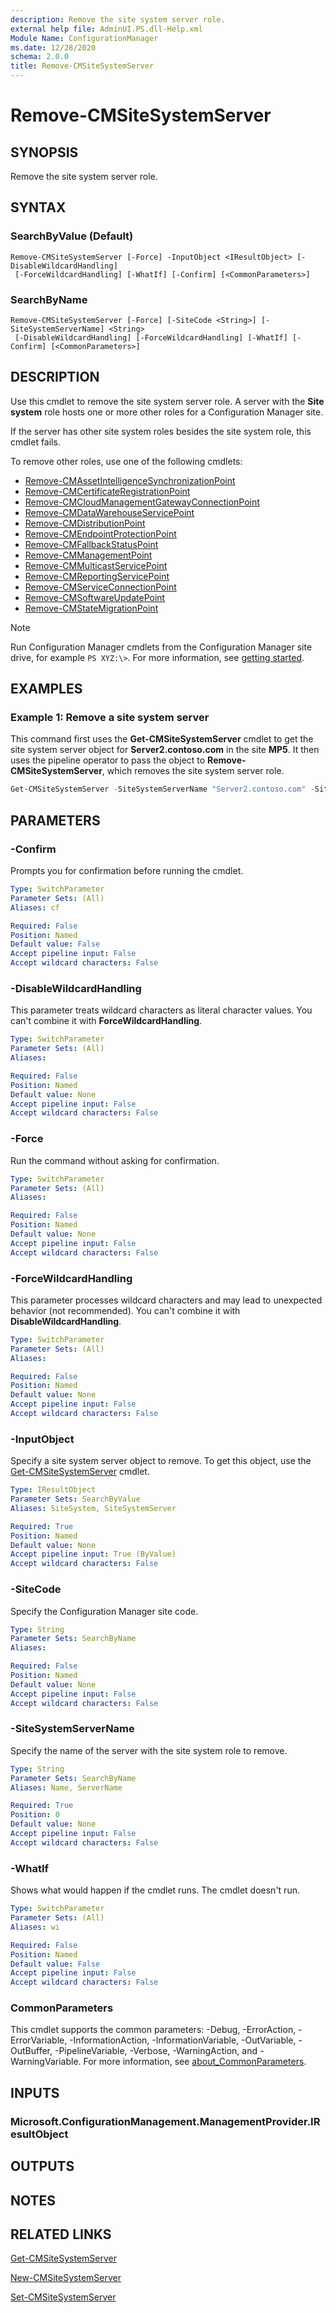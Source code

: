```yaml
---
description: Remove the site system server role.
external help file: AdminUI.PS.dll-Help.xml
Module Name: ConfigurationManager
ms.date: 12/28/2020
schema: 2.0.0
title: Remove-CMSiteSystemServer
---
```


# Remove-CMSiteSystemServer

## SYNOPSIS

Remove the site system server role.

## SYNTAX

### SearchByValue (Default)
```
Remove-CMSiteSystemServer [-Force] -InputObject <IResultObject> [-DisableWildcardHandling]
 [-ForceWildcardHandling] [-WhatIf] [-Confirm] [<CommonParameters>]
```

### SearchByName
```
Remove-CMSiteSystemServer [-Force] [-SiteCode <String>] [-SiteSystemServerName] <String>
 [-DisableWildcardHandling] [-ForceWildcardHandling] [-WhatIf] [-Confirm] [<CommonParameters>]
```

## DESCRIPTION

Use this cmdlet to remove the site system server role. A server with the **Site system** role hosts one or more other roles for a Configuration Manager site.

If the server has other site system roles besides the site system role, this cmdlet fails.

To remove other roles, use one of the following cmdlets:

- [Remove-CMAssetIntelligenceSynchronizationPoint](Remove-CMAssetIntelligenceSynchronizationPoint.md)
- [Remove-CMCertificateRegistrationPoint](Remove-CMCertificateRegistrationPoint.md)
- [Remove-CMCloudManagementGatewayConnectionPoint](Remove-CMCloudManagementGatewayConnectionPoint.md)
- [Remove-CMDataWarehouseServicePoint](Remove-CMDataWarehouseServicePoint.md)
- [Remove-CMDistributionPoint](Remove-CMDistributionPoint.md)
- [Remove-CMEndpointProtectionPoint](Remove-CMEndpointProtectionPoint.md)
- [Remove-CMFallbackStatusPoint](Remove-CMFallbackStatusPoint.md)
- [Remove-CMManagementPoint](Remove-CMManagementPoint.md)
- [Remove-CMMulticastServicePoint](Remove-CMMulticastServicePoint.md)
- [Remove-CMReportingServicePoint](Remove-CMReportingServicePoint.md)
- [Remove-CMServiceConnectionPoint](Remove-CMServiceConnectionPoint.md)
- [Remove-CMSoftwareUpdatePoint](Remove-CMSoftwareUpdatePoint.md)
- [Remove-CMStateMigrationPoint](Remove-CMStateMigrationPoint.md)

> [!NOTE]
> Run Configuration Manager cmdlets from the Configuration Manager site drive, for example `PS XYZ:\>`. For more information, see [getting started](/powershell/sccm/overview).

## EXAMPLES

### Example 1: Remove a site system server

This command first uses the **Get-CMSiteSystemServer** cmdlet to get the site system server object for **Server2.contoso.com** in the site **MP5**. It then uses the pipeline operator to pass the object to **Remove-CMSiteSystemServer**, which removes the site system server role.

```powershell
Get-CMSiteSystemServer -SiteSystemServerName "Server2.contoso.com" -SiteCode "MP5" | Remove-CMSiteSystemServer -Force
```

## PARAMETERS

### -Confirm

Prompts you for confirmation before running the cmdlet.

```yaml
Type: SwitchParameter
Parameter Sets: (All)
Aliases: cf

Required: False
Position: Named
Default value: False
Accept pipeline input: False
Accept wildcard characters: False
```

### -DisableWildcardHandling

This parameter treats wildcard characters as literal character values. You can't combine it with **ForceWildcardHandling**.

```yaml
Type: SwitchParameter
Parameter Sets: (All)
Aliases:

Required: False
Position: Named
Default value: None
Accept pipeline input: False
Accept wildcard characters: False
```

### -Force

Run the command without asking for confirmation.

```yaml
Type: SwitchParameter
Parameter Sets: (All)
Aliases:

Required: False
Position: Named
Default value: None
Accept pipeline input: False
Accept wildcard characters: False
```

### -ForceWildcardHandling

This parameter processes wildcard characters and may lead to unexpected behavior (not recommended). You can't combine it with **DisableWildcardHandling**.

```yaml
Type: SwitchParameter
Parameter Sets: (All)
Aliases:

Required: False
Position: Named
Default value: None
Accept pipeline input: False
Accept wildcard characters: False
```

### -InputObject

Specify a site system server object to remove. To get this object, use the [Get-CMSiteSystemServer](Get-CMSiteSystemServer.md) cmdlet.

```yaml
Type: IResultObject
Parameter Sets: SearchByValue
Aliases: SiteSystem, SiteSystemServer

Required: True
Position: Named
Default value: None
Accept pipeline input: True (ByValue)
Accept wildcard characters: False
```

### -SiteCode

Specify the Configuration Manager site code.

```yaml
Type: String
Parameter Sets: SearchByName
Aliases:

Required: False
Position: Named
Default value: None
Accept pipeline input: False
Accept wildcard characters: False
```

### -SiteSystemServerName

Specify the name of the server with the site system role to remove.

```yaml
Type: String
Parameter Sets: SearchByName
Aliases: Name, ServerName

Required: True
Position: 0
Default value: None
Accept pipeline input: False
Accept wildcard characters: False
```

### -WhatIf

Shows what would happen if the cmdlet runs. The cmdlet doesn't run.

```yaml
Type: SwitchParameter
Parameter Sets: (All)
Aliases: wi

Required: False
Position: Named
Default value: False
Accept pipeline input: False
Accept wildcard characters: False
```

### CommonParameters
This cmdlet supports the common parameters: -Debug, -ErrorAction, -ErrorVariable, -InformationAction, -InformationVariable, -OutVariable, -OutBuffer, -PipelineVariable, -Verbose, -WarningAction, and -WarningVariable. For more information, see [about_CommonParameters](http://go.microsoft.com/fwlink/?LinkID=113216).

## INPUTS

### Microsoft.ConfigurationManagement.ManagementProvider.IResultObject
## OUTPUTS

## NOTES

## RELATED LINKS

[Get-CMSiteSystemServer](Get-CMSiteSystemServer.md)

[New-CMSiteSystemServer](New-CMSiteSystemServer.md)

[Set-CMSiteSystemServer](Set-CMSiteSystemServer.md)
